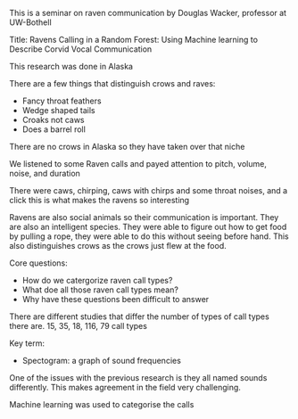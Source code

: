 This is a seminar on raven communication by Douglas Wacker, professor at UW-Bothell

Title: Ravens Calling in a Random Forest: Using Machine learning to Describe Corvid Vocal Communication

This research was done in Alaska

There are a few things that distinguish crows and raves:
- Fancy throat feathers
- Wedge shaped tails
- Croaks not caws
- Does a barrel roll

There are no crows in Alaska so they have taken over that niche

We listened to some Raven calls and payed attention to pitch, volume, noise, and duration

There were caws, chirping, caws with chirps and some throat noises, and a click
this is what makes the ravens so interesting 

Ravens are also social animals so their communication is important. They are also an intelligent species. They were able to figure out how to get food by pulling a rope, they were able to do this without seeing before hand. This also distinguishes crows as the crows just flew at the food.

Core questions:
- How do we catergorize raven call types?
- What doe all those raven call types mean?
- Why have these questions been difficult to answer


There are different studies that differ the number of types of call types there are. 15, 35, 18, 116, 79 call types



Key term: 
- Spectogram: a graph of sound frequencies

One of the issues with the previous research is they all named sounds differently. This makes agreement in the field very challenging. 

Machine learning was used to categorise the calls




